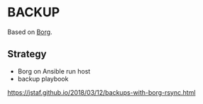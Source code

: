 # BACKUP

Based on [Borg](https://www.borgbackup.org/).

## Strategy

* Borg on Ansible run host
* backup playbook


https://jstaf.github.io/2018/03/12/backups-with-borg-rsync.html